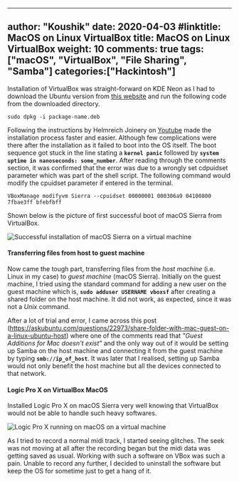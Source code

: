  ---
author: "Koushik"
date: 2020-04-03
#linktitle: MacOS on Linux VirtualBox
title: MacOS on Linux VirtualBox
weight: 10
comments: true
tags: ["macOS", "VirtualBox", "File Sharing", "Samba"]
categories:["Hackintosh"]
---


Installation of VirtualBox was straight-forward on KDE Neon as I had to download the Ubuntu version from [this website](https://www.virtualbox.org/wiki/Linux_Downloads) and run the following code from the downloaded directory.
```
sudo dpkg -i package-name.deb
```
Following the instructions by Helmreich Joinery on [Youtube](https://www.youtube.com/watch?v=FTnn4BrpJro) made the installation process faster and easier. Although few complications were there after the installation as it failed to boot into the OS itself. The boot sequence got stuck in the line stating a **`kernel panic`** followed by **`system uptime in nanoseconds: some_number`**. After reading through the comments section, it was confirmed that the error was due to a wrongly set cdpuidset parameter which was part of the shell script. The following command would modify the cpuidset parameter if entered in the terminal.
```
VBoxManage modifyvm Sierra --cpuidset 00000001 000306a9 04100800 7fbae3ff bfebfbff
```

Shown below is the picture of first successful boot of macOS Sierra from VirtualBox.

![Successful installation of macOS Sierra on a virtual machine](/images/pic1.jpg)
 

#### Transferring files from host to guest machine

Now came the tough part, transferring files from the _host machine_ (i.e. Linux in my case) to _guest machine_ (macOS Sierra). Initially on the guest machine, I tried using the standard command for adding a new user on the guest machine which is,  **`sudo adduser USERNAME vboxsf`** after creating a shared folder on the host machine. It did not work, as expected, since it was not a _Unix_ command.

After a lot of trial and error, I came across this post (https://askubuntu.com/questions/22973/share-folder-with-mac-guest-on-a-linux-ubuntu-host)  where one of the comments read that _"Guest Additions for Mac doesn't exist"_ and the only way out of it would be setting up Samba on the host machine and connecting it from the guest machine by typing **`smb://ip_of_host`**. It was later that I realised, setting up Samba would not only benefit the host machine but all the devices connected to that network.
 
#### Logic Pro X on VirtualBox MacOS
 
 Installed Logic Pro X on macOS Sierra very well knowing that VirtualBox would not be able to handle such heavy softwares.

 ![Logic Pro X running on macOS on a virtual machine](/images/pic2.png)
 
 As I tried to record a normal midi track, I started seeing glitches. The seek was not moving at all after the recording began but the midi data was getting saved as usual. Working with such a software on VBox was such a pain. Unable to record any further, I decided to uninstall the software but keep the OS for sometime just to get a hang of it.
